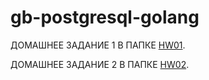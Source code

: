 # gb-postgresql-golang

ДОМАШНЕЕ ЗАДАНИЕ 1 В ПАПКЕ [HW01](https://github.com/dm0610/gb-postgresql-golang/tree/hw01/HW01).

ДОМАШНЕЕ ЗАДАНИЕ 2 В ПАПКЕ [HW02](https://github.com/dm0610/gb-postgresql-golang/tree/hw02/HW02).